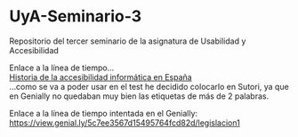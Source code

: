 # UyA-Seminario-3
Repositorio del tercer seminario de la asignatura de Usabilidad y Accesibilidad

Enlace a la línea de tiempo...  
[Historia de la accesibilidad informática en España](https://www.sutori.com/story/legislacion--kvornLcoXBuxAX5YosMDnse9)  
...como se va a poder usar en el test he decidido colocarlo en Sutori, ya que en Genially no quedaban muy bien las etiquetas de más de 2 palabras.

Enlace a la línea de tiempo intentada en el Genially: https://view.genial.ly/5c7ee3567d15495764fcd82d/legislacion1
